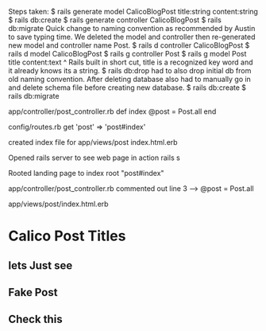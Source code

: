 Steps taken:
$ rails generate model CalicoBlogPost title:string content:string
$ rails db:create
$ rails generate controller CalicoBlogPost
$ rails db:migrate
Quick change to naming convention as recommended by Austin to save typing time.  We deleted the model and controller then re-generated new model and controller name Post. 
$ rails d controller CalicoBlogPost
$ rails d model CalicoBlogPost 
$ rails g controller Post 
$ rails g model Post title content:text
                        ^ Rails built in short cut, title is a recognized key word and it already knows its a string.
$ rails db:drop
    had to also drop initial db from old naming convention. 
    After deleting database also had to manually go in and delete schema file before creating new database. 
$ rails db:create
$ rails db:migrate

app/controller/post_controller.rb
    def index
        @post = Post.all
    end

config/routes.rb
     get 'post' => 'post#index'

created index file for app/views/post
    index.html.erb

Opened rails server to see web page in action
    rails s

Rooted landing page to index
    root "post#index"

app/controller/post_controller.rb
    commented out   line 3 -->      @post = Post.all

app/views/post/index.html.erb
    <h1>Calico Post Titles</h1>
    <h2>lets Just see</h2>
    <h2>Fake Post</h2>
    <h2>Check this</h2>    


